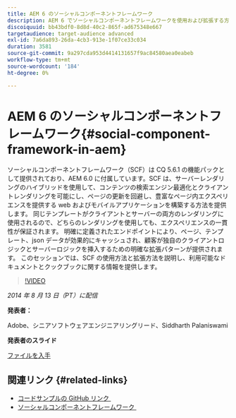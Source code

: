 ```yaml
---
title: AEM 6 のソーシャルコンポーネントフレームワーク
description: AEM 6 でソーシャルコンポーネントフレームワークを使用および拡張する方法を説明します。 使用可能なドキュメントとクックブックに関する情報をご確認ください。
discoiquuid: bb43bdf0-8d8d-40c2-865f-ad675348e667
targetaudience: target-audience advanced
exl-id: 7a6da893-26da-4cb3-913e-1f07ce33c034
duration: 3581
source-git-commit: 9a297cda953d4414131657f9ac84580aea0eabeb
workflow-type: tm+mt
source-wordcount: '184'
ht-degree: 0%

---
```


# AEM 6 のソーシャルコンポーネントフレームワーク{#social-component-framework-in-aem}

ソーシャルコンポーネントフレームワーク（SCF）は CQ 5.6.1 の機能パックとして提供されており、AEM 6.0 に付属しています。SCF は、サーバーレンダリングのハイブリッドを使用して、コンテンツの検索エンジン最適化とクライアントレンダリングを可能にし、ページの更新を回避し、豊富なページ内エクスペリエンスを提供する web およびモバイルアプリケーションを構築する方法を提供します。 同じテンプレートがクライアントとサーバーの両方のレンダリングに使用されるので、どちらのレンダリングを使用しても、エクスペリエンスの一貫性が保証されます。 明確に定義されたエンドポイントにより、ページ、テンプレート、json データが効果的にキャッシュされ、顧客が独自のクライアントロジックとサーバーロジックを挿入するための明確な拡張パターンが提供されます。 このセッションでは、SCF の使用方法と拡張方法を説明し、利用可能なドキュメントとクックブックに関する情報を提供します。

>[!VIDEO](https://video.tv.adobe.com/v/19464/?quality=9)

*2014 年 8 月 13 日（PT）に配信*

**発表者：**

Adobe、シニアソフトウェアエンジニアリングリード、Siddharth Palaniswami

**発表者のスライド**

[ファイルを入手](assets/scf-gems.pdf)

## 関連リンク {#related-links}

* [&#x200B; コードサンプルの GitHub リンク &#x200B;](https://github.com/Adobe-Marketing-Cloud/aem-scf-sample-components-extension)
* [&#x200B; ソーシャルコンポーネントフレームワーク &#x200B;](https://docs.adobe.com/content/docs/en/aem/6-0/develop/social-communities/scf.html)
